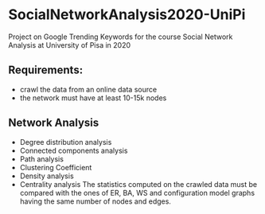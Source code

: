 # SocialNetworkAnalysis2020-UniPi
Project on Google Trending Keywords for the course Social Network Analysis at University of Pisa in 2020

## Requirements:
* crawl the data from an online data source
* the network must have at least 10-15k nodes

## Network Analysis
* Degree distribution analysis
* Connected components analysis
* Path analysis
* Clustering Coefficient
* Density analysis
* Centrality analysis
The statistics computed on the crawled data must be compared with the ones of ER, BA, WS and configuration model graphs having the same number of nodes and edges.
